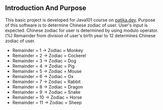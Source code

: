 ## Introduction And Purpose
This basic project is developed for Java101 course on <a href="https://patika.dev">patika.dev</a>. Purpose of this software is to determine Chinese zodiac of user. User's input is expected. Chinese zodiac for user is determined by using modulo operator. (%)
Remainder from division of user's birth year to 12 determines Chinese zodiac of user.

+ Remainder = 1 <span>&rarr;</span> Zodiac = Monkey
+ Remainder = 2 <span>&rarr;</span> Zodiac = Cockerel
+ Remainder = 3 <span>&rarr;</span> Zodiac = Dog
+ Remainder = 4 <span>&rarr;</span> Zodiac = Pig
+ Remainder = 5 <span>&rarr;</span> Zodiac = Mouse
+ Remainder = 6 <span>&rarr;</span> Zodiac = Ox
+ Remainder = 7 <span>&rarr;</span> Zodiac = Rabbit
+ Remainder = 8 <span>&rarr;</span> Zodiac = Dragon
+ Remainder = 9 <span>&rarr;</span> Zodiac = Snake 
+ Remainder = 10 <span>&rarr;</span> Zodiac = Horse
+ Remainder = 11 <span>&rarr;</span> Zodiac = Sheep